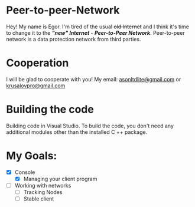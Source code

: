 # Peer-to-peer-Network
Hey! My name is Egor. I'm tired of the usual ~~old Internet~~ and I think it's time to change it to the *__"new" Internet__* - *__Peer-to-Peer Network__*. Peer-to-peer network is a data protection network from third parties.
# Cooperation
I will be glad to cooperate with you!
My email: asonltdlite@gmail.com or krusalovpro@gmail.com
# Building the code
Building code in Visual Studio. To build the code, you don't need any additional modules other than the installed C ++ package.
# My Goals:
- [X] Console
    - [X] Managing your client program
- [ ] Working with networks
    - [ ] Tracking Nodes
    - [ ] Stable client
